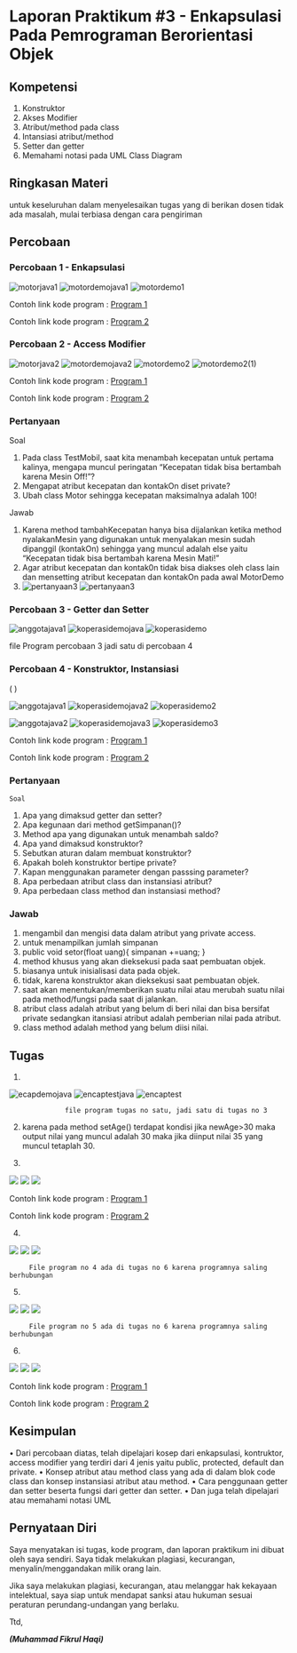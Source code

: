 # Laporan Praktikum #3 - Enkapsulasi Pada Pemrograman Berorientasi Objek 

## Kompetensi

1. Konstruktor
2. Akses Modifier
3. Atribut/method pada class
4. Intansiasi atribut/method 
5. Setter dan getter
6. Memahami notasi pada UML Class Diagram 



## Ringkasan Materi

untuk keseluruhan dalam menyelesaikan tugas yang di berikan dosen tidak ada masalah, mulai terbiasa dengan cara pengiriman 

## Percobaan

### Percobaan 1 - Enkapsulasi 

![motorjava1](img/motorjava1.png)
![motordemojava1](img/motordemojava1.png)
![motordemo1](img/motordemo1.png)

Contoh link kode program : [Program 1](../../src/3_Enkapsulasi/Motor1941723005Fikrul.java)

Contoh link kode program : [Program 2](../../src/3_Enkapsulasi/MotorDemo1941723005Fikrul.java)

### Percobaan 2 - Access Modifier

![motorjava2](img/motorjava2.png)
![motordemojava2](img/motordemojava2.png)
![motordemo2](img/motordemo2.png)
![motordemo2(1)](img/motordemo2(1).png)

Contoh link kode program : [Program 1](../../src/3_Enkapsulasi/Motor1941723005Fikrul.java)

Contoh link kode program : [Program 2](../../src/3_Enkapsulasi/MotorDemo1941723005.java)

### Pertanyaan
Soal

1. Pada class TestMobil, saat kita menambah kecepatan untuk pertama kalinya, mengapa
muncul peringatan “Kecepatan tidak bisa bertambah karena Mesin Off!”?  
2. Mengapat atribut kecepatan dan kontakOn diset private?  
3. Ubah class Motor sehingga kecepatan maksimalnya adalah 100!

Jawab
1. Karena method tambahKecepatan hanya bisa dijalankan ketika method nyalakanMesin yang digunakan untuk menyalakan mesin sudah dipanggil (kontakOn) sehingga yang muncul adalah else yaitu “Kecepatan tidak bisa bertambah karena Mesin Mati!”
2. Agar atribut kecepatan dan kontak0n tidak bisa diakses oleh class lain dan mensetting atribut kecepatan dan kontakOn pada awal MotorDemo
3. ![pertanyaan3](img/pertanyaanno3.png)
![pertanyaan3](img/pertanyaanno3result.png)


### Percobaan 3 - Getter dan Setter

![anggotajava1](img/anggotajava1.png)
![koperasidemojava](img/koperasidemojava1.png)
![koperasidemo](img/koperasidemo1.png)


file Program percobaan 3 jadi satu di percobaan 4

### Percobaan 4 - Konstruktor, Instansiasi
(  )

![anggotajava1](img/anggotajava1.png)
![koperasidemojava2](img/koperasidemojava2.png)
![koperasidemo2](img/koperasidemo2.png)

![anggotajava2](img/anggotajava1.png)
![koperasidemojava3](img/koperasidemojava1.png)
![koperasidemo3](img/koperasidemo1.png)

Contoh link kode program : [Program 1](../../src/3_Enkapsulasi/Anggota1941723005Fikrul.java)

Contoh link kode program : [Program 2](../../src/3_Enkapsulasi/KoperasiDemo1941723005Fikrul.java)


### Pertanyaan
    Soal
1. Apa yang dimaksud getter dan setter?
2. Apa kegunaan dari method getSimpanan()?
3. Method apa yang digunakan untuk menambah saldo?
4. Apa yand dimaksud konstruktor?
5. Sebutkan aturan dalam membuat konstruktor?
6. Apakah boleh konstruktor bertipe private?
7. Kapan menggunakan parameter dengan passsing parameter?
8. Apa perbedaan atribut class dan instansiasi atribut?
9. Apa perbedaan class method dan instansiasi method?
    
### Jawab

1. mengambil dan mengisi data dalam atribut yang private access.
2. untuk menampilkan jumlah simpanan 
3. public void setor(float uang){
		simpanan +=uang;
	}
4. method khusus yang akan dieksekusi pada saat pembuatan objek.
5. biasanya untuk inisialisasi data pada objek.
6. tidak, karena konstruktor akan dieksekusi saat pembuatan objek.
7. saat akan menentukan/memberikan suatu nilai atau merubah suatu nilai pada method/fungsi pada saat di jalankan.
8. atribut class adalah atribut yang belum di beri nilai dan bisa bersifat private sedangkan itansiasi atribut adalah pemberian nilai pada atribut.
9. class method adalah method yang belum diisi nilai.

## Tugas
 

1. 
![ecapdemojava](img/ecapdemojava1.png)
![encaptestjava](img/encaptestjava1.png)
![encaptest](img/encaptestq.png)

                  file program tugas no satu, jadi satu di tugas no 3

2. karena pada method setAge() terdapat kondisi jika newAge>30 maka output nilai yang muncul adalah 30 maka jika diinput nilai 35 yang muncul tetaplah 30.

3. 
![](img/encapdemojava2.png)
![](img/encaptestjava2.png)
![](img/encaptest2.png)

Contoh link kode program : [Program 1](../../src/3_Enkapsulasi/EncapDemo1941723005Fikrul.java)

Contoh link kode program : [Program 2](../../src/3_Enkapsulasi/EncapTest1941723005Fikrul.java)

4. 
![](img/anggotaduajava1.png)
![](img/testkoperasijava1.png)
![](img/testkoperasi.png)
     
         File program no 4 ada di tugas no 6 karena programnya saling berhubungan
5. 
![](img/anggotaduajava2.png)
![](img/testkoperasijava1.png)
![](img/testkoperasi2.png)

         File program no 5 ada di tugas no 6 karena programnya saling berhubungan

6. 
![](img/anggotaduajava2.png)
![](img/testkoperasijava2.png)
![](img/testkoperasi3.png)

Contoh link kode program : [Program 1](../../src/3_Enkapsulasi/Anggota1941723005Fikrul.java)

Contoh link kode program : [Program 2](../../src/3_Enkapsulasi/TestKoperasi1941723005Fikrul.java)


## Kesimpulan

•	Dari percobaan diatas, telah dipelajari kosep dari enkapsulasi, kontruktor, access modifier yang terdiri dari 4 jenis yaitu public, protected, default dan private. 
• Konsep atribut atau method class yang ada di dalam blok code class dan konsep instansiasi atribut atau method. 
• Cara penggunaan getter dan setter beserta fungsi dari getter dan setter. 
• Dan juga telah dipelajari atau memahami notasi UML


## Pernyataan Diri

Saya menyatakan isi tugas, kode program, dan laporan praktikum ini dibuat oleh saya sendiri. Saya tidak melakukan plagiasi, kecurangan, menyalin/menggandakan milik orang lain.

Jika saya melakukan plagiasi, kecurangan, atau melanggar hak kekayaan intelektual, saya siap untuk mendapat sanksi atau hukuman sesuai peraturan perundang-undangan yang berlaku.

Ttd,

***(Muhammad Fikrul Haqi)***
